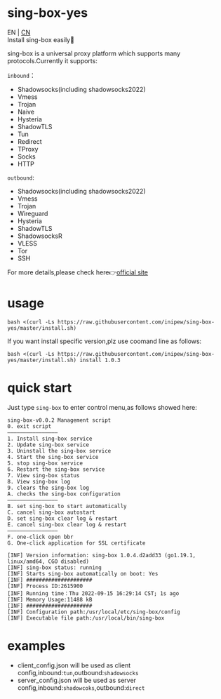 # sing-box-yes  
EN | [CN](./README.md)  
Install sing-box easily:100:  

sing-box is a universal proxy platform which supports many protocols.Currently it supports:  

`inbound`： 
- Shadowsocks(including shadowsocks2022)    
- Vmess  
- Trojan  
- Naive  
- Hysteria  
- ShadowTLS  
- Tun  
- Redirect  
- TProxy  
- Socks  
- HTTP  

`outbound`:  
- Shadowsocks(including shadowsocks2022)    
- Vmess  
- Trojan 
- Wireguard  
- Hysteria  
- ShadowTLS  
- ShadowsocksR  
- VLESS  
- Tor  
- SSH

For more details,please check here:point_right:[official site](https://sing-box.sagernet.org/)
# usage
```
bash <(curl -Ls https://raw.githubusercontent.com/inipew/sing-box-yes/master/install.sh)
```    
If you want install specific version,plz use coomand line as follows:
```
bash <(curl -Ls https://raw.githubusercontent.com/inipew/sing-box-yes/master/install.sh) install 1.0.3
```
# quick start
Just type `sing-box` to enter control menu,as follows showed here:
```
sing-box-v0.0.2 Management script
0. exit script
————————————————
1. Install sing-box service
2. Update sing-box service
3. Uninstall the sing-box service
4. Start the sing-box service
5. stop sing-box service
6. Restart the sing-box service
7. View sing-box status
8. View sing-box log
9. clears the sing-box log
A. checks the sing-box configuration
————————————————
B. set sing-box to start automatically
C. cancel sing-box autostart
D. set sing-box clear log & restart
E. cancel sing-box clear log & restart
————————————————
F. one-click open bbr
G. One-click application for SSL certificate
 
[INF] Version information: sing-box 1.0.4.d2add33 (go1.19.1, linux/amd64, CGO disabled)
[INF] sing-box status: running
[INF] Starts sing-box automatically on boot: Yes
[INF] ##################### 
[INF] Process ID:2615900 
[INF] Running time：Thu 2022-09-15 16:29:14 CST; 1s ago  
[INF] Memory Usage:11488 kB 
[INF] ##################### 
[INF] Configuration path:/usr/local/etc/sing-box/config
[INF] Executable file path:/usr/local/bin/sing-box 
```   
# examples  
- client_config.json will be used as client config,inbound:`tun`,outbound:`shadowsocks`  
- server_config.json will be used as server config,inbound:`shadowcoks`,outbound:`direct`  


